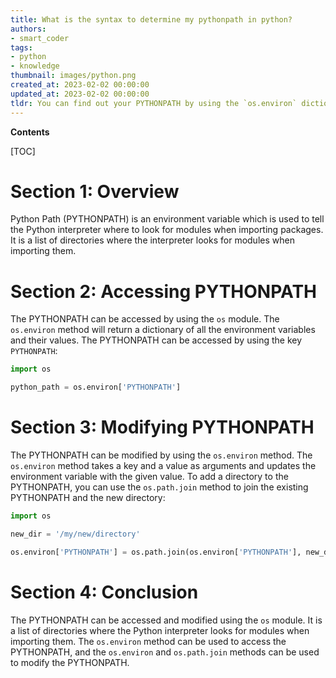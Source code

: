 ```yaml
---
title: What is the syntax to determine my pythonpath in python?
authors:
- smart_coder
tags:
- python
- knowledge
thumbnail: images/python.png
created_at: 2023-02-02 00:00:00
updated_at: 2023-02-02 00:00:00
tldr: You can find out your PYTHONPATH by using the `os.environ` dictionary in Python.
---
```


**Contents**

[TOC]

# Section 1: Overview

Python Path (PYTHONPATH) is an environment variable which is used to tell the Python interpreter where to look for modules when importing packages. It is a list of directories where the interpreter looks for modules when importing them.

# Section 2: Accessing PYTHONPATH

The PYTHONPATH can be accessed by using the `os` module. The `os.environ` method will return a dictionary of all the environment variables and their values. The PYTHONPATH can be accessed by using the key `PYTHONPATH`:

```python
import os

python_path = os.environ['PYTHONPATH']
```

# Section 3: Modifying PYTHONPATH

The PYTHONPATH can be modified by using the `os.environ` method. The `os.environ` method takes a key and a value as arguments and updates the environment variable with the given value. To add a directory to the PYTHONPATH, you can use the `os.path.join` method to join the existing PYTHONPATH and the new directory:

```python
import os

new_dir = '/my/new/directory'

os.environ['PYTHONPATH'] = os.path.join(os.environ['PYTHONPATH'], new_dir)
```

# Section 4: Conclusion

The PYTHONPATH can be accessed and modified using the `os` module. It is a list of directories where the Python interpreter looks for modules when importing them. The `os.environ` method can be used to access the PYTHONPATH, and the `os.environ` and `os.path.join` methods can be used to modify the PYTHONPATH.
